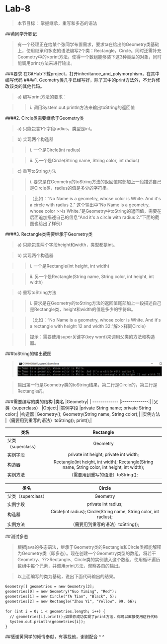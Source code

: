 # Lab-8
>本节目标：
>掌握继承，重写和多态的语法

##黄同学升职记
>有一个经理正在给某个张同学布置需求，要求ta在给出的Geometry类基础上，使用继承和多态的语法编写2个类：Rectangle，Circle。同时还需补充Geometry中的>print方法。使得一个数组能够装下这3种类型的对象，同时能调用print方法来进行输出。

###要求
在GitHub下载project，打开inheritance_and_polymorphism，在其中编写代码
####1.	Geometry类几乎已经写好，除了其中的print方法外，不允许修改该类的其他代码。

>a)	编写print方法的要求：

>>i.	调用System.out.println方法来输出toString的返回值

####2.	Circle类需要继承于Geometry类

>a)	只能包含1个字段radius，类型是int。

>b)	实现两个构造器

>>i.	一个是Circle(int radius)

>>ii.	另一个是Circle(String name, String color, int radius)

>c)	重写toString方法

>>i.	要求是在Geometry的toString方法的返回值尾部加上一段描述自己是Circle类，radius的值是多少的字符串。

>>（比如：“No Name is a geometry, whose color is White. And it's a circle with radius 2.” 这个输出中“No Name is a geometry, whose color >>is White.”是Geometry中toString的返回值，需要在后面追加描述自己的信息“And it's a circle with radius 2.”下面的截图也给出了样例）

####3.	Rectangle类需要继承于Geometry类

>a)	只能包含两个字段height和width，类型都是int。

>b)	实现两个构造器

>>i.	一个是Rectangle(int height, int width)

>>ii.	另一个是Rectangle(String name, String color, int height, int width)

>c)	重写toString方法

>>i.	要求是在Geometry的toString方法的返回值尾部加上一段描述自己是Rectangle类，height和width的值是多少的字符串。

>>（比如：“No Name is a geometry, whose color is White. And it's a rectangle with height 12 and width 32.”解>>释同Circle）

>>提示：需要使用super关键字(key word)来调用父类的方法和构造器。

###toString的输出截图
>![alt tag](https://github.com/java-b/Lab-8/blob/master/image.png)
 
>输出第一行是Geometry类的toString结果，第二行是Circle的，第三行是Rectangle的。

###需要编写的类的结构
|类名	|Geometry|
| ------------- |:-------------:|
|父类（superclass）	|Object|
|实例字段	|private String name; private String color;|
|构造器	|Geometry(); Geometry(String name, String color);|
|实例方法	|（需要用到重写的语法）toString();  print();|

|类名	|Rectangle|
| ------------- |:-------------:|
|父类（superclass）|	Geometry|
|实例字段	|private int height; private int width;|
|构造器	|Rectangle(int height, int width); Rectangle(String name, String color, int height, int width);|
|实例方法	|（需要用到重写的语法）toString();  |

|类名	|Circle|
| ------------- |:-------------:|
|父类（superclass）|	Geometry|
|实例字段	|private int radius;|
|构造器	|Circle(int radius); Circle(String name, String color, int radius);|
|实例方法|	（需要用到重写的语法）toString();|  



##测试多态

>根据java的多态语法，继承于Geometry类的Rectangle和Circle类都能解释为Geometry类（即多态）。现在创建一个Geometry类型的数组，将若干Geometry、??>Rectangle、Circle类的实例装入这个数组，使用循环遍历数组中每个元素，并调用print方法，观察各自的输出。

>以上面编写的类为基础，说出下面代码输出的结果。

```
Geometry[] geometries = new Geometry[3];
geometries[0] = new Geometry("Guo Yiming", "Red");
geometries[1] = new Circle("TA Tian", "Black", 5);
geometries[2] = new Rectangle("Zhou Yi", "Yellow", 99, 66);

for (int i = 0; i < geometries.length; i++) {
  // geometries[i].print();如果你成功实现了print方法，你可以直接使用这行代码
  System.out.println(geometries[i]);
}
```

##感谢黄同学的倾情奉献，有事找他，谢谢配合 ^ ^

